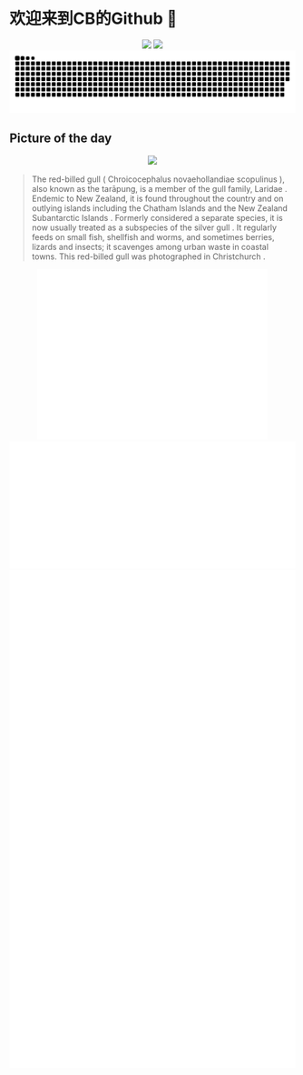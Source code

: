 
# 欢迎来到CB的Github 👋

<div align="center">
  <img height="137px" src="https://github-readme-stats.vercel.app/api?username=SuperCB&show_icons=true&theme=radical" />
  <img height="137px" src="https://github-readme-stats.vercel.app/api/top-langs/?username=SuperCB&hide_title=true&hide_border=true&layout=compact&langs_count=6&text_color=000&icon_color=fff" />
</div>


<div align="center">
    <img src="./contribution-snake/github-contribution-grid-snake.svg" />
</div>



## Picture of the day
<div align="center">
  <img width=400px src="https://upload.wikimedia.org/wikipedia/commons/thumb/e/ef/Red-billed_gull%2C_Red_Zone%2C_Christchurch%2C_New_Zealand.jpg/525px-Red-billed_gull%2C_Red_Zone%2C_Christchurch%2C_New_Zealand.jpg" />
</div>

>The  red-billed gull  ( Chroicocephalus novaehollandiae scopulinus ), also known as the tarāpung, is a member of the gull family,  Laridae .  Endemic  to New Zealand, it is found throughout the country and on outlying islands including the  Chatham Islands  and the  New Zealand Subantarctic Islands . Formerly considered a separate species, it is now usually treated as a  subspecies  of the  silver gull . It regularly feeds on small fish, shellfish and worms, and sometimes berries, lizards and insects; it scavenges among urban waste in coastal towns. This red-billed gull was photographed in  Christchurch .



<div align="center">
  <img height="300px" src="base_metrics.svg" />
  <img  src="metrics.plugin.calendar.full.svg" />
</div>


<div align="center">
  <img  src="plugin_metrics.svg" /> 
</div>
